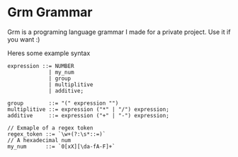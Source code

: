 # Grm Grammar

Grm is a programing language grammar I made for a private project.
Use it if you want :)

Heres some example syntax

```
expression ::= NUMBER
             | my_num
             | group
             | multiplitive
             | additive;

group        ::= "(" expression "")
multiplitive ::= expression ("*" | "/") expression;
additive     ::= expression ("+" | "-") expression;

// Exmaple of a regex token
regex_token ::= `\w+(?:\s*::=)`
// A hexadecimal num
my_num      ::= `0[xX][\da-fA-F]+`
```
